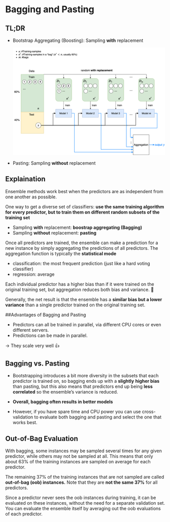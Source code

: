 # Bagging and Pasting

## TL;DR

- Bootstrap Aggregating (Boosting): Sampling **with** replacement

    ![Boostrap_Aggregating](https://raw.githubusercontent.com/EckoTan0804/upic-repo/master/uPic/Boostrap_Aggregating.png)

- Pasting: Sampling **without** replacement



## Explaination

Ensemble methods work best when the predictors are as independent from one another as possible. 

One way to get a diverse set of classifiers: **use the same training algorithm for every predictor, but to train them on different random subsets of the training set**

- Sampling  **with** replacement: **boostrap aggregating (Bagging)**
- Sampling  **without** replacement: **pasting**


Once all predictors are trained, the ensemble can make a prediction for a new instance by simply aggregating the predictions of all predictors. The aggregation function is typically the **statistical mode** 
- classification: the most frequent prediction (just like a hard voting classifier)
- regression: average

Each individual predictor has a higher bias than if it were trained on the original training set, but aggregation reduces both bias and variance. 👏

Generally, the net result is that the ensemble has a **similar bias but a lower variance** than a single predictor trained on the original training set. 


##Advantages of Bagging and Pasting

- Predictors can all be trained in parallel, via different CPU cores or even different servers. 
- Predictions can be made in parallel. 

 -> They scale very well 👍 

## Bagging vs. Pasting

- Bootstrapping     introduces a bit more diversity in the subsets that each predictor is     trained on, so bagging ends up with a **slightly** **higher bias** than pasting, but this also means that predictors end up being **less correlated** so the ensemble’s variance is reduced. 

- **Overall, bagging often results in better models**

- However, if you have spare time and CPU power you can use cross- validation to evaluate both bagging and pasting and select the one that works best. 

## Out-of-Bag Evaluation

With bagging, some instances may be sampled several times for any given predictor, while others may not be sampled at all. This means that only about 63% of the training instances are sampled on average for each predictor.

The remaining 37% of the training instances that are not sampled are called **out-of-bag (oob) instances.** Note that they are **not the same 37%** for all predictors. 

Since a predictor never sees the oob instances during training, it can be evaluated on these instances, without the need for a separate validation set. You can evaluate the ensemble itself by averaging out the oob evaluations of each predictor. 